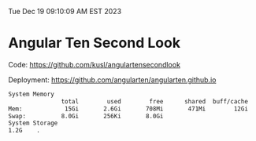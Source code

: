 Tue Dec 19 09:10:09 AM EST 2023

# Angular Ten Second Look

Code: https://github.com/kusl/angulartensecondlook

Deployment: https://github.com/angularten/angularten.github.io

```bash
System Memory
               total        used        free      shared  buff/cache   available
Mem:            15Gi       2.6Gi       708Mi       471Mi        12Gi        12Gi
Swap:          8.0Gi       256Ki       8.0Gi
System Storage
1.2G	.
